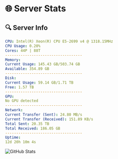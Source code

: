 # 🌐 Server Stats
## 🔍 Server Info
```yaml
CPU: Intel(R) Xeon(R) CPU E5-2699 v4 @ 1318.15MHz
CPU Usage: 0.20%
Cores: 44P | 88T
-----------------------------------
Memory:
Current Usage: 145.43 GB/503.74 GB
Available: 354.89 GB
-----------------------------------
Disk:
Current Usage: 59.14 GB/1.71 TB
Free: 1.57 TB
-----------------------------------
GPU:
No GPU detected
-----------------------------------
Network:
Current Transfer (Sent): 24.80 MB/s
Current Transfer (Received): 151.89 KB/s
Total Sent: 20.35 TB
Total Received: 186.05 GB
-----------------------------------
Uptime:
12d 20h 10m 4s
```
![GitHub Stats](https://img.shields.io/badge/Updated-2025-03-20_17:32:53-blue)